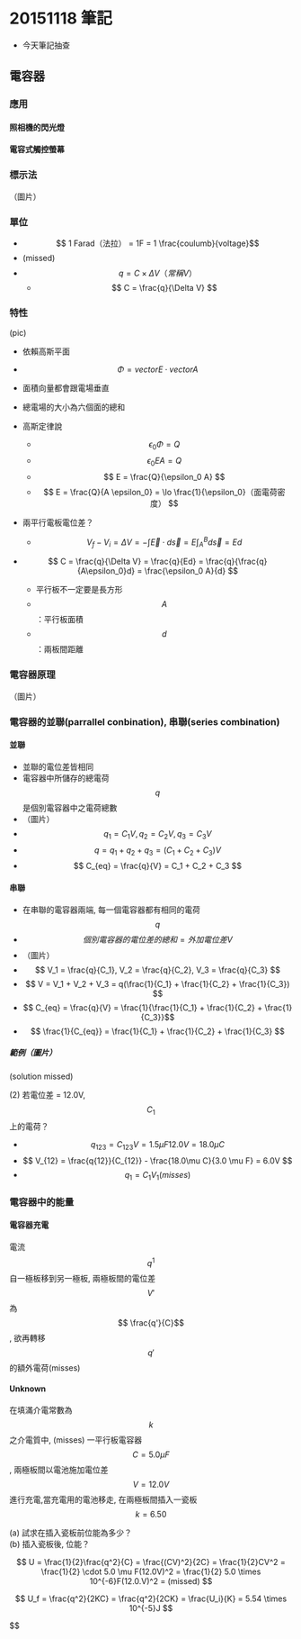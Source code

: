# 20151118 筆記
* 今天筆記抽查

## 電容器
### 應用
#### 照相機的閃光燈
#### 電容式觸控螢幕

### 標示法
（圖片）

### 單位
* $$ 1 Farad（法拉） = 1F = 1 \frac{coulumb}{voltage}$$
* (missed)
* $$ q = C \times \Delta V（常稱 V） $$
    * $$ C = \frac{q}{\Delta V} $$ 


### 特性
(pic)

* 依賴高斯平面
* $$ \Phi = vector E \cdot vector A $$
* 面積向量都會跟電場垂直
* 總電場的大小為六個面的總和
* 高斯定律說 
    * $$ \epsilon_0 \Phi = Q $$
    * $$ \epsilon_0 E A = Q $$
    * $$ E  = \frac{Q}{\epsilon_0 A} $$
    * $$ E = \frac{Q}{A \epsilon_0} = \lo \frac{1}{\epsilon_0}（面電荷密度） $$

* 兩平行電板電位差？
    * $$ V_f - V_i = \Delta V = -\int \vec{E} \cdot d \vec{s} = E \int_A^B d \vec{s} = E d$$

* $$ C = \frac{q}{\Delta V} = \frac{q}{Ed} = \frac{q}{\frac{q}{A\epsilon_0}d} = \frac{\epsilon_0 A}{d} $$
    * 平行板不一定要是長方形
    * $$A$$：平行板面積
    * $$d$$：兩板間距離

### 電容器原理
（圖片）

### 電容器的並聯(parrallel conbination), 串聯(series combination)
#### 並聯
* 並聯的電位差皆相同
* 電容器中所儲存的總電荷 $$ q $$ 是個別電容器中之電荷總數
* （圖片）
* $$ q_1 = C_1V , q_2 = C_2V, q_3 = C_3V $$
* $$ q = q_1 + q_2 + q_3 = (C_1 + C_2 + C_3)V $$
* $$ C_{eq} = \frac{q}{V} = C_1 + C_2 + C_3 $$

#### 串聯
* 在串聯的電容器兩端, 每一個電容器都有相同的電荷 $$ q $$
* $$ 個別電容器的電位差的總和 = 外加電位差 V $$
* （圖片）
* $$ V_1 = \frac{q}{C_1}, V_2 = \frac{q}{C_2}, V_3 = \frac{q}{C_3} $$
* $$ V = V_1 + V_2 + V_3 = q(\frac{1}{C_1} + \frac{1}{C_2} + \frac{1}{C_3}) $$
* $$ C_{eq} = \frac{q}{V} = \frac{1}{\frac{1}{C_1} + \frac{1}{C_2} + \frac{1}{C_3}}$$
* $$ \frac{1}{C_{eq}} = \frac{1}{C_1} + \frac{1}{C_2} + \frac{1}{C_3} $$

##### 範例（圖片）
(solution missed)

(2) 若電位差 = 12.0V, $$ C_1 $$ 上的電荷？
* $$ q_{123} = C_{123}V = 1.5 \mu F 12.0V = 18.0\mu C $$
* $$ V_{12} = \frac{q{12}}{C_{12}} - \frac{18.0\mu C}{3.0 \mu F} = 6.0V $$
* $$ q_1 = C_1 V_1 (misses) $$

### 電容器中的能量
#### 電容器充電
電流 $$ q^1 $$ 自一極板移到另一極板, 兩極板間的電位差 $$ V'$$ 為 $$ \frac{q'}{C}$$ , 欲再轉移 $$ q'$$ 的額外電荷(misses)

#### Unknown
在填滿介電常數為 $$k$$ 之介電質中, (misses)
一平行板電容器 $$ C = 5.0 \mu F$$, 兩極板間以電池施加電位差 $$ V = 12.0V $$ 進行充電,當充電用的電池移走, 在兩極板間插入一瓷板 $$ k = 6.50 $$

(a) 試求在插入瓷板前位能為多少？  
(b) 插入瓷板後, 位能？

$$
U = \frac{1}{2}\frac{q^2}{C} = \frac{(CV)^2}{2C} = \frac{1}{2}CV^2 = \frac{1}{2} \cdot 5.0 \mu F(12.0V)^2 = \frac{1}{2} 5.0 \times 10^{-6}F(12.0.V)^2 = (missed)
$$

$$
U_f = \frac{q^2}{2KC} = \frac{q^2}{2CK} = \frac{U_i}{K} = 5.54 \times 10^{-5}J
$$









































































































































































































































































































































































































































































































































































































































































































































































































































































































































$$